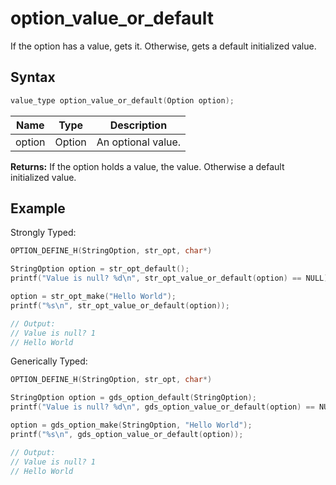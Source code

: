 # option_value_or_default

If the option has a value, gets it. Otherwise, gets a default initialized value.
## Syntax

```c
value_type option_value_or_default(Option option);
```

| Name | Type | Description |
| --- | --- | --- |
| option | Option | An optional value. |

**Returns:** If the option holds a value, the value. Otherwise a default initialized value.

## Example

Strongly Typed:

```c
OPTION_DEFINE_H(StringOption, str_opt, char*)

StringOption option = str_opt_default();
printf("Value is null? %d\n", str_opt_value_or_default(option) == NULL);

option = str_opt_make("Hello World");
printf("%s\n", str_opt_value_or_default(option));

// Output:
// Value is null? 1
// Hello World
```

Generically Typed:
```c
OPTION_DEFINE_H(StringOption, str_opt, char*)

StringOption option = gds_option_default(StringOption);
printf("Value is null? %d\n", gds_option_value_or_default(option) == NULL);

option = gds_option_make(StringOption, "Hello World");
printf("%s\n", gds_option_value_or_default(option));

// Output:
// Value is null? 1
// Hello World
```